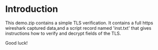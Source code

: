 # Introduction
This demo.zip contains a simple TLS verification.
It contains a full https wireshark captured data,and a script record named 'inst.txt' that gives instructions how to verify and decrypt fields of the TLS.

Good luck!